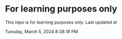 # For learning purposes only
This repo is for learning purposes only.
Last updated at

Tuesday, March 5, 2024 8:38:18 PM

